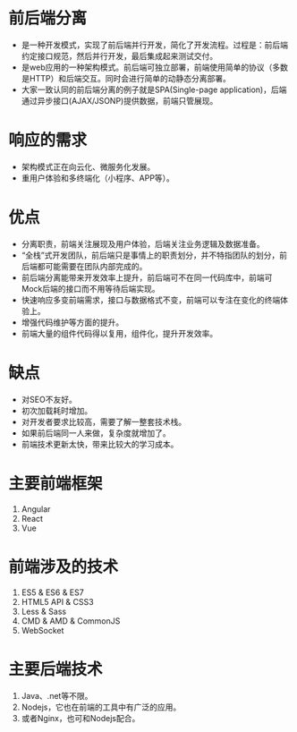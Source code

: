 # 前后端分离
- 是一种开发模式，实现了前后端并行开发，简化了开发流程。过程是：前后端约定接口规范，然后并行开发，最后集成起来测试交付。
- 是web应用的一种架构模式。前后端可独立部署，前端使用简单的协议（多数是HTTP）和后端交互。同时会进行简单的动静态分离部署。
- 大家一致认同的前后端分离的例子就是SPA(Single-page application)，后端通过异步接口(AJAX/JSONP)提供数据，前端只管展现。

# 响应的需求
- 架构模式正在向云化、微服务化发展。
- 重用户体验和多终端化（小程序、APP等）。

# 优点
- 分离职责，前端关注展现及用户体验，后端关注业务逻辑及数据准备。
- “全栈”式开发团队，前后端只是事情上的职责划分，并不特指团队的划分，前后端都可能需要在团队内部完成的。
- 前后端分离能带来开发效率上提升，前后端可不在同一代码库中，前端可Mock后端的接口而不用等待后端实现。
- 快速响应多变前端需求，接口与数据格式不变，前端可以专注在变化的终端体验上。
- 增强代码维护等方面的提升。
- 前端大量的组件代码得以复用，组件化，提升开发效率。

# 缺点
- 对SEO不友好。
- 初次加载耗时增加。
- 对开发者要求比较高，需要了解一整套技术栈。
- 如果前后端同一人来做，复杂度就增加了。
- 前端技术更新太快，带来比较大的学习成本。

# 主要前端框架
1. Angular
2. React
3. Vue

# 前端涉及的技术
1. ES5 & ES6 & ES7
2. HTML5 API & CSS3
3. Less & Sass
4. CMD & AMD & CommonJS
5. WebSocket

# 主要后端技术
1. Java、.net等不限。
2. Nodejs，它也在前端的工具中有广泛的应用。
3. 或者Nginx，也可和Nodejs配合。

